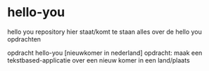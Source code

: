 # hello-you
hello you repository
hier staat/komt te staan alles over de hello you opdrachten

opdracht hello-you 
[nieuwkomer in nederland]
opdracht: maak een tekstbased-applicatie over een nieuw komer in een land/plaats

